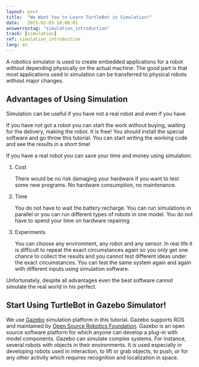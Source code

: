 ```yaml
---
layout: post
title:  "We Want You to Learn TurtleBot in Simulation!"
date:   2015-02-03 10:00:01
answerrostag: "simulation_introduction"
track: [simulation]
ref: simulation_introduction
lang: en
---
```


A robotics simulator is used to create embedded applications for a robot
without depending physically on the actual machine. The good part is that most
applications used in simulation can be transferred to physical robots without
major changes.

## Advantages of Using Simulation

Simulation can be useful if you have not a real robot and even if you have.

If you have not got a robot you can start the work without buying, waiting for
the delivery, making the robot. It is free! You should install the special
software and go throw this tutorial. You can start writing the working code and
see the results in a short time!

If you have a real robot you can save your time and money using simulation:

1. Cost

   There would be no risk damaging your hardware if you want to test some new
   programs. No hardware consumption, no maintenance.
2. Time

   You do not have to wait the battery recharge. You can run simulations in
   parallel or you can run different types of robots in one model. You do not
   have to spend your time on hardware repairing.
3. Experiments

   You can choose any environment, any robot and any sensor. In real life it is
   difficult to repeat the exact circumstances again so you only get one chance
   to collect the results and you cannot test different ideas under the exact
   circumstances. You can test the same system again and again with different
   inputs using simulation software.

Unfortunately, despite all advantages even the best software cannot simulate
the real world in his perfect.

## Start Using TurtleBot in Gazebo Simulator!

We use [Gazebo](http://gazebosim.org/) simulation platform in this tutorial. Gazebo
supports ROS and maintained by [Open Source Robotics Foundation](http://www.osrfoundation.org/).
Gazebo is an open source software platform for which anyone can develop a
plug-in with model components. Gazebo can simulate complex systems. For
instance, several robots with objects in their environments. It is used
especially in developing robots used in interaction, to lift or grab objects,
to push, or for any other activity which requires recognition and localization
in space.
